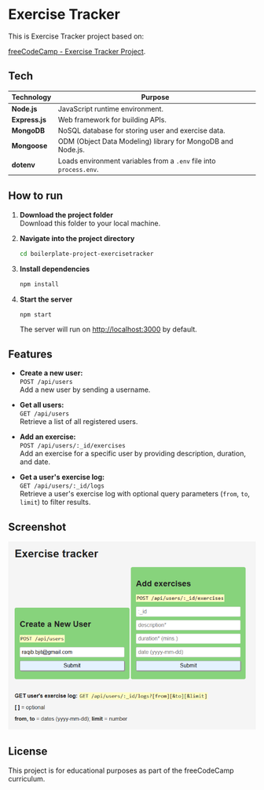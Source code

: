 # Exercise Tracker

This is Exercise Tracker project based on:

[freeCodeCamp - Exercise Tracker Project](https://www.freecodecamp.org/learn/apis-and-microservices/apis-and-microservices-projects/exercise-tracker).

## Tech

| Technology     | Purpose                                                            |
| -------------- | ------------------------------------------------------------------ |
| **Node.js**    | JavaScript runtime environment.                                    |
| **Express.js** | Web framework for building APIs.                                   |
| **MongoDB**    | NoSQL database for storing user and exercise data.                 |
| **Mongoose**   | ODM (Object Data Modeling) library for MongoDB and Node.js.        |
| **dotenv**     | Loads environment variables from a `.env` file into `process.env`. |

## How to run

1. **Download the project folder**  
   Download this folder to your local machine.

2. **Navigate into the project directory**

    ```bash
    cd boilerplate-project-exercisetracker
    ```

3. **Install dependencies**

    ```bash
    npm install
    ```

4. **Start the server**

    ```bash
    npm start
    ```

    The server will run on [http://localhost:3000](http://localhost:3000) by default.

## Features

-   **Create a new user:**  
    `POST /api/users`  
    Add a new user by sending a username.

-   **Get all users:**  
    `GET /api/users`  
    Retrieve a list of all registered users.

-   **Add an exercise:**  
    `POST /api/users/:_id/exercises`  
    Add an exercise for a specific user by providing description, duration, and date.

-   **Get a user's exercise log:**  
    `GET /api/users/:_id/logs`  
    Retrieve a user's exercise log with optional query parameters (`from`, `to`, `limit`) to filter results.

## Screenshot

![Exercise Tracker Screenshot](./screenshot.png)

## License

This project is for educational purposes as part of the freeCodeCamp curriculum.
